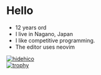# Hello 
* 12 years ord
* I live in Nagano, Japan
* I like competitive programming.
* The editor uses neovim

[![hidehico](https://img.shields.io/endpoint?url=https%3A%2F%2Fatcoder-badges.now.sh%2Fapi%2Fatcoder%2Fjson%2Fhidehico)](https://atcoder.jp/users/hidehico)
</br>
[![trophy](https://github-profile-trophy.vercel.app/?username=hidehic0&theme=onedark)](https://github.com/ryo-ma/github-profile-trophy)
